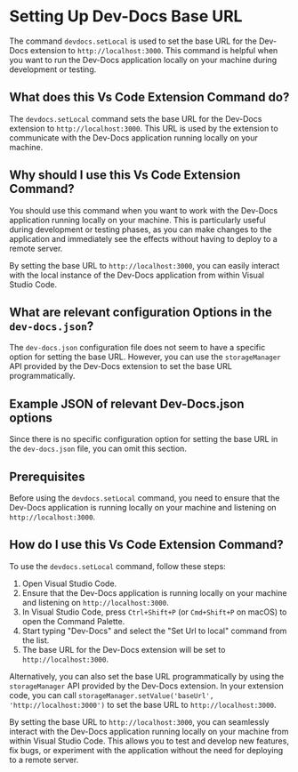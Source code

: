 
  
  # **Setting Up Dev-Docs Base URL**

The command `devdocs.setLocal` is used to set the base URL for the Dev-Docs extension to `http://localhost:3000`. This command is helpful when you want to run the Dev-Docs application locally on your machine during development or testing.

## What does this Vs Code Extension Command do?

The `devdocs.setLocal` command sets the base URL for the Dev-Docs extension to `http://localhost:3000`. This URL is used by the extension to communicate with the Dev-Docs application running locally on your machine.

## Why should I use this Vs Code Extension Command?

You should use this command when you want to work with the Dev-Docs application running locally on your machine. This is particularly useful during development or testing phases, as you can make changes to the application and immediately see the effects without having to deploy to a remote server.

By setting the base URL to `http://localhost:3000`, you can easily interact with the local instance of the Dev-Docs application from within Visual Studio Code.

## What are relevant configuration Options in the `dev-docs.json`?

The `dev-docs.json` configuration file does not seem to have a specific option for setting the base URL. However, you can use the `storageManager` API provided by the Dev-Docs extension to set the base URL programmatically.

## Example JSON of relevant Dev-Docs.json options

Since there is no specific configuration option for setting the base URL in the `dev-docs.json` file, you can omit this section.

## Prerequisites

Before using the `devdocs.setLocal` command, you need to ensure that the Dev-Docs application is running locally on your machine and listening on `http://localhost:3000`.

## How do I use this Vs Code Extension Command?

To use the `devdocs.setLocal` command, follow these steps:

1. Open Visual Studio Code.
2. Ensure that the Dev-Docs application is running locally on your machine and listening on `http://localhost:3000`.
3. In Visual Studio Code, press `Ctrl+Shift+P` (or `Cmd+Shift+P` on macOS) to open the Command Palette.
4. Start typing "Dev-Docs" and select the "Set Url to local" command from the list.
5. The base URL for the Dev-Docs extension will be set to `http://localhost:3000`.

Alternatively, you can also set the base URL programmatically by using the `storageManager` API provided by the Dev-Docs extension. In your extension code, you can call `storageManager.setValue('baseUrl', 'http://localhost:3000')` to set the base URL to `http://localhost:3000`.

By setting the base URL to `http://localhost:3000`, you can seamlessly interact with the Dev-Docs application running locally on your machine from within Visual Studio Code. This allows you to test and develop new features, fix bugs, or experiment with the application without the need for deploying to a remote server.
  
  